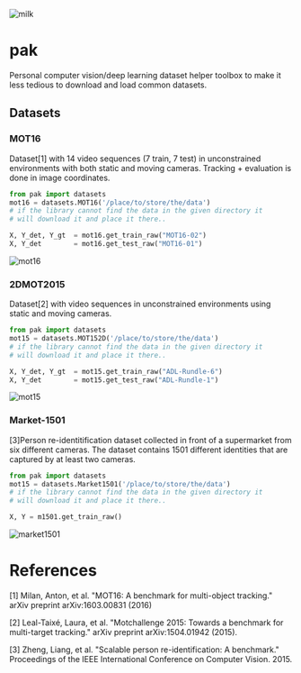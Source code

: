![milk](https://user-images.githubusercontent.com/831215/32673460-9057f8ac-c64f-11e7-97e0-672eef1fe75d.png)

# pak
Personal computer vision/deep learning dataset helper toolbox to make it less tedious to download and 
load common datasets.

## Datasets

### MOT16
Dataset[1] with 14 video sequences (7 train, 7 test) in unconstrained environments with both static and
moving cameras. Tracking + evaluation is done in image coordinates.

```python
from pak import datasets
mot16 = datasets.MOT16('/place/to/store/the/data')
# if the library cannot find the data in the given directory it
# will download it and place it there..

X, Y_det, Y_gt  = mot16.get_train_raw("MOT16-02")
X, Y_det        = mot16.get_test_raw("MOT16-01")
```

![mot16](https://user-images.githubusercontent.com/831215/32783815-5336b2b4-c94d-11e7-8e8c-db4209e61450.png)

### 2DMOT2015

Dataset[2] with video sequences in unconstrained environments using static and moving cameras.

```python
from pak import datasets
mot15 = datasets.MOT152D('/place/to/store/the/data')
# if the library cannot find the data in the given directory it
# will download it and place it there..

X, Y_det, Y_gt  = mot15.get_train_raw("ADL-Rundle-6")
X, Y_det        = mot15.get_test_raw("ADL-Rundle-1")
```

![mot15](https://user-images.githubusercontent.com/831215/32783818-5407e69a-c94d-11e7-9569-f6942b2be857.png)

### Market-1501
[3]Person re-identitification dataset collected in front of a supermarket from six different cameras. The dataset
contains 1501 different identities that are captured by at least two cameras.

```python
from pak import datasets
mot15 = datasets.Market1501('/place/to/store/the/data')
# if the library cannot find the data in the given directory it
# will download it and place it there..

X, Y = m1501.get_train_raw()
```

![market1501](https://user-images.githubusercontent.com/831215/32785225-4afc5884-c951-11e7-95b1-542c11e7736e.png)


# References

[1] Milan, Anton, et al. "MOT16: A benchmark for multi-object tracking." arXiv preprint arXiv:1603.00831 (2016)

[2] Leal-Taixé, Laura, et al. "Motchallenge 2015: Towards a benchmark for multi-target tracking." arXiv preprint arXiv:1504.01942 (2015).

[3] Zheng, Liang, et al. "Scalable person re-identification: A benchmark." Proceedings of the IEEE International Conference on Computer Vision. 2015.
